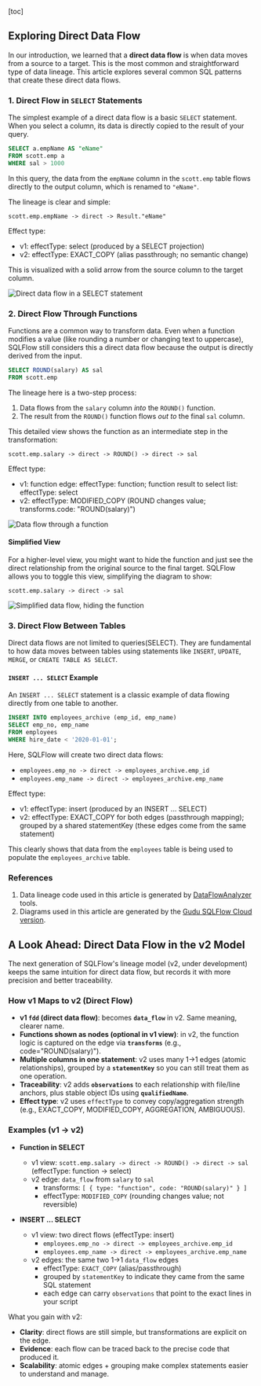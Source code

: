 [toc]
## Exploring Direct Data Flow

In our introduction, we learned that a **direct data flow** is when data moves from a source to a target. This is the most common and straightforward type of data lineage. This article explores several common SQL patterns that create these direct data flows.

### 1. Direct Flow in `SELECT` Statements

The simplest example of a direct data flow is a basic `SELECT` statement. When you select a column, its data is directly copied to the result of your query.

```sql
SELECT a.empName AS "eName"
FROM scott.emp a
WHERE sal > 1000
```

In this query, the data from the `empName` column in the `scott.emp` table flows directly to the output column, which is renamed to `"eName"`.

The lineage is clear and simple:

`scott.emp.empName -> direct -> Result."eName"`

Effect type:
- v1: effectType: select (produced by a SELECT projection)
- v2: effectType: EXACT_COPY (alias passthrough; no semantic change)

This is visualized with a solid arrow from the source column to the target column.

![Direct data flow in a SELECT statement](https://images.gitee.com/uploads/images/2021/0702/165128_bef55fd4_8136809.png)

### 2. Direct Flow Through Functions

Functions are a common way to transform data. Even when a function modifies a value (like rounding a number or changing text to uppercase), SQLFlow still considers this a direct data flow because the output is directly derived from the input.

```sql
SELECT ROUND(salary) AS sal 
FROM scott.emp
```

The lineage here is a two-step process:
1.  Data flows from the `salary` column *into* the `ROUND()` function.
2.  The result from the `ROUND()` function flows *out to* the final `sal` column.

This detailed view shows the function as an intermediate step in the transformation:

`scott.emp.salary -> direct -> ROUND() -> direct -> sal`

Effect type:
- v1: function edge: effectType: function; function result to select list: effectType: select
- v2: effectType: MODIFIED_COPY (ROUND changes value; transforms.code: "ROUND(salary)")

![Data flow through a function](https://images.gitee.com/uploads/images/2021/0702/172358_bc2c88ad_8136809.png)

#### Simplified View

For a higher-level view, you might want to hide the function and just see the direct relationship from the original source to the final target. SQLFlow allows you to toggle this view, simplifying the diagram to show:

`scott.emp.salary -> direct -> sal`

![Simplified data flow, hiding the function](https://images.gitee.com/uploads/images/2021/0702/172626_96c936a1_8136809.png)

### 3. Direct Flow Between Tables

Direct data flows are not limited to queries(SELECT). They are fundamental to how data moves between tables using statements like `INSERT`, `UPDATE`, `MERGE`, or `CREATE TABLE AS SELECT`.

#### `INSERT ... SELECT` Example

An `INSERT ... SELECT` statement is a classic example of data flowing directly from one table to another.

```sql
INSERT INTO employees_archive (emp_id, emp_name)
SELECT emp_no, emp_name
FROM employees
WHERE hire_date < '2020-01-01';
```

Here, SQLFlow will create two direct data flows:
*   `employees.emp_no -> direct -> employees_archive.emp_id`
*   `employees.emp_name -> direct -> employees_archive.emp_name`

Effect type:
- v1: effectType: insert (produced by an INSERT ... SELECT)
- v2: effectType: EXACT_COPY for both edges (passthrough mapping); grouped by a shared statementKey (these edges come from the same statement)

This clearly shows that data from the `employees` table is being used to populate the `employees_archive` table.

### References

1. Data lineage code used in this article is generated by [DataFlowAnalyzer](https://github.com/sqlparser/gsp_demo_java/tree/master/src/main/java/demos/dlineage) tools.
2. Diagrams used in this article are generated by the [Gudu SQLFlow Cloud version](https://sqlflow.gudusoft.com/).

## A Look Ahead: Direct Data Flow in the v2 Model

The next generation of SQLFlow's lineage model (v2, under development) keeps the same intuition for direct data flow, but records it with more precision and better traceability.

### How v1 Maps to v2 (Direct Flow)

-  **v1 `fdd` (direct data flow)**: becomes **`data_flow`** in v2. Same meaning, clearer name.
-  **Functions shown as nodes (optional in v1 view)**: in v2, the function logic is captured on the edge via **`transforms`** (e.g., code="ROUND(salary)").
-  **Multiple columns in one statement**: v2 uses many 1→1 edges (atomic relationships), grouped by a **`statementKey`** so you can still treat them as one operation.
-  **Traceability**: v2 adds **`observations`** to each relationship with file/line anchors, plus stable object IDs using **`qualifiedName`**.
-  **Effect type**: v2 uses `effectType` to convey copy/aggregation strength (e.g., EXACT_COPY, MODIFIED_COPY, AGGREGATION, AMBIGUOUS).

### Examples (v1 → v2)

-  **Function in SELECT**
   - v1 view: `scott.emp.salary -> direct -> ROUND() -> direct -> sal` (effectType: function → select)
   - v2 edge: `data_flow` from `salary` to `sal`
     - transforms: `[ { type: "function", code: "ROUND(salary)" } ]`
     - effectType: `MODIFIED_COPY` (rounding changes value; not reversible)

-  **INSERT ... SELECT**
   - v1 view: two direct flows (effectType: insert)
     - `employees.emp_no -> direct -> employees_archive.emp_id`
     - `employees.emp_name -> direct -> employees_archive.emp_name`
   - v2 edges: the same two 1→1 `data_flow` edges
     - effectType: `EXACT_COPY` (alias/passthrough)
     - grouped by `statementKey` to indicate they came from the same SQL statement
     - each edge can carry `observations` that point to the exact lines in your script

What you gain with v2:
-  **Clarity**: direct flows are still simple, but transformations are explicit on the edge.
-  **Evidence**: each flow can be traced back to the precise code that produced it.
-  **Scalability**: atomic edges + grouping make complex statements easier to understand and manage.